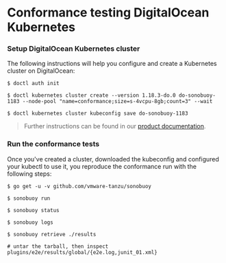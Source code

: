 # Conformance testing DigitalOcean Kubernetes

### Setup DigitalOcean Kubernetes cluster

The following instructions will help you configure and create a Kubernetes cluster on DigitalOcean:

```
$ doctl auth init

$ doctl kubernetes cluster create --version 1.18.3-do.0 do-sonobuoy-1183 --node-pool "name=conformance;size=s-4vcpu-8gb;count=3" --wait

$ doctl kubernetes cluster kubeconfig save do-sonobuoy-1183
```

> Further instructions can be found in our [product documentation](https://www.digitalocean.com/docs/kubernetes/how-to/create-cluster/).

### Run the conformance tests

Once you've created a cluster, downloaded the kubeconfig and configured your kubectl to use it, you reproduce the conformance run with the following steps:

```
$ go get -u -v github.com/vmware-tanzu/sonobuoy

$ sonobuoy run

$ sonobuoy status

$ sonobuoy logs

$ sonobuoy retrieve ./results

# untar the tarball, then inspect plugins/e2e/results/global/{e2e.log,junit_01.xml}
```
